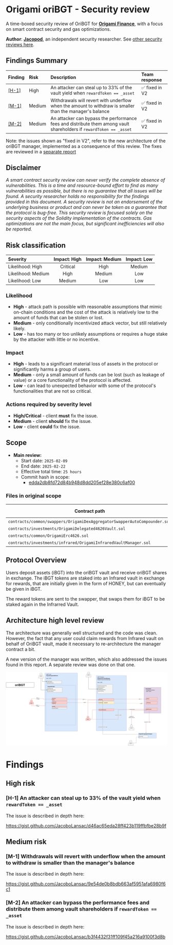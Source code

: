 # Origami oriBGT - Security review

A time-boxed security review of OriBGT for [**Origami Finance**](https://origami.finance/), with a focus on smart contract security and gas optimizations.

**Author**: [**Jacopod**](https://twitter.com/jacolansac), an independent security researcher.
See [other security reviews here](https://github.com/JacoboLansac/audits/blob/main/README.md).

## Findings Summary

| Finding | Risk | Description | Team response |
| :--- | :--- | :--- | :--- |
| [[H-1]](<#h-1-an-attacker-can-steal-up-to-33-of-the-vault-yield-when-rewardtoken--_asset>) | High | An attacker can steal up to 33% of the vault yield when `rewardToken == _asset` | ✅ fixed in V2 |
| [[M-1]](<#m-1-withdrawals-will-revert-with-underflow-when-the-amount-to-withdraw-is-smaller-than-the-managers-balance>) | Medium | Withdrawals will revert with underflow when the amount to withdraw is smaller than the manager's balance | ✅ fixed in V2 |
| [[M-2]](<#m-2-an-attacker-can-bypass-the-performance-fees-and-distribute-them-among-vault-shareholders-if-rewardtoken--_asset>) | Medium | An attacker can bypass the performance fees and distribute them among vault shareholders if `rewardToken == _asset` | ✅ fixed in V2 |


Note: the issues shown as "fixed in V2", refer to the new architecture of the oriBGT manager, implemented as a consequence of this review. The fixes are reviewed in a [separate report](oriBGT-V2-audit-report.md) 

## Disclaimer

_A smart contract security review can never verify the complete absence of vulnerabilities. This is a time and
resource-bound effort to find as many vulnerabilities as possible, but there is no guarantee that all issues will be
found. A security researcher holds no
responsibility for the findings provided in this document. A security review is not an endorsement of the underlying
business or product and can never be taken as a guarantee that the protocol is bug-free. This security review is focused
solely on the security aspects of the Solidity implementation of the contracts. Gas optimizations are not the main
focus, but significant inefficiencies will also be reported._

## Risk classification

| Severity           | Impact: High | Impact: Medium | Impact: Low |
| :----------------- | :----------: | :------------: | :---------: |
| Likelihood: High   |   Critical   |      High      |   Medium    |
| Likelihood: Medium |     High     |     Medium     |     Low     |
| Likelihood: Low    |    Medium    |      Low       |     Low     |

### Likelihood

- **High** - attack path is possible with reasonable assumptions that mimic on-chain conditions and the cost of the
  attack is relatively low to the amount of funds that can be stolen or lost.
- **Medium** - only conditionally incentivized attack vector, but still relatively likely.
- **Low** - has too many or too unlikely assumptions or requires a huge stake by the attacker with little or no
  incentive.

### Impact

- **High** - leads to a significant material loss of assets in the protocol or significantly harms a group of users.
- **Medium** - only a small amount of funds can be lost (such as leakage of value) or a core functionality of the
  protocol is affected.
- **Low** - can lead to unexpected behavior with some of the protocol's functionalities that are not so critical.

### Actions required by severity level

- **High/Critical** - client **must** fix the issue.
- **Medium** - client **should** fix the issue.
- **Low** - client **could** fix the issue.

## Scope

- **Main review:**
  - Start date: `2025-02-09`
  - End date: `2025-02-22`
  - Effective total time: `25 hours`
  - Commit hash in scope:
    - [edda2db8fd72d84b948d8dd205ef28e380c6af00](https://github.com/TempleDAO/origami/tree/edda2db8fd72d84b948d8dd205ef28e380c6af00)

### Files in original scope

| Contract path                                                             | nSloc | core changes |
| ------------------------------------------------------------------------- | ----- | ------------ |
| `contracts/common/swappers/OrigamiDexAggregatorSwapperAutoCompounder.sol` | 42    | <<<<<<       |
| `contracts/investments/OrigamiDelegated4626Vault.sol`                     | 72    | <<<<<<       |
| `contracts/common/OrigamiErc4626.sol`                                     | 282   |
| `contracts/investments/infrared/OrigamiInfraredVaultManager.sol`          | 212   | <<<<<<       |



## Protocol Overview

Users deposit assets (iBGT) into the oriBGT vault and receive oriBGT shares in exchange. The iBGT tokens are staked into an Infrared vault in exchange for rewards, that are initially given in the form of HONEY, but can eventually be given in iBGT. 

The reward tokens are sent to the swapper, that swaps them for iBGT to be staked again in the Infrarred Vault. 


## Architecture high level review

The architecture was generally well structured and the code was clean. However, the fact that any user could claim rewards from Infrared vault on behalf of OriBGT vault, made it necessary to re-architecture the manager contract a bit. 

A new version of the manager was written, which also addressed the issues found in this report. A separate review was done on that one. 

![image](oriBGT-finance.drawio.png)

# Findings

## High risk

### [H-1] An attacker can steal up to 33% of the vault yield when `rewardToken == _asset`

The issue is described in depth here:

https://gist.github.com/JacoboLansac/d46ac65eda28ff423b119ffbfbe28b9f

## Medium risk

### [M-1] Withdrawals will revert with underflow when the amount to withdraw is smaller than the manager's balance

The issue is described in depth here:

https://gist.github.com/JacoboLansac/9e54de0b8bdb663af5951afa6980f6c1

### [M-2] An attacker can bypass the performance fees and distribute them among vault shareholders if `rewardToken == _asset`

The issue is described in depth here:

https://gist.github.com/JacoboLansac/b3f4432f31ff109f45a216a9100f3d8b
